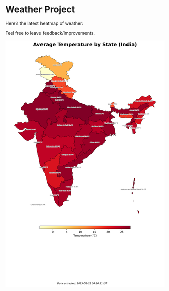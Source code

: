 # Weather Project

Here’s the latest heatmap of weather:

Feel free to leave feedback/improvements.

![India Heatmap](docs/assets/india_heatmap.png?v=D08139)
